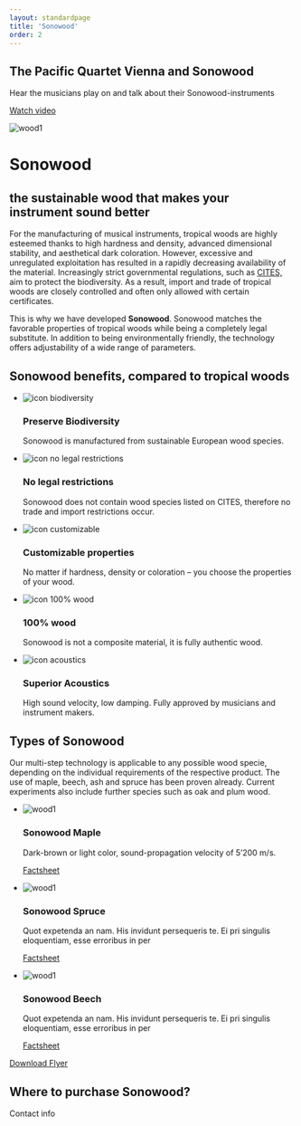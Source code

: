 ```yaml
---
layout: standardpage
title: 'Sonowood'
order: 2
---
```

<div class="full-width">
    <div class="wrap-bg-image">
        <h2>The Pacific Quartet Vienna and Sonowood</h2>
        <p>Hear the musicians play on and talk about their Sonowood-instruments</p>
        <p><a class="btn" href="">Watch video</a></p>
    </div>
    <img srcset="/swisswoodsolutions/assets/images/sonowood_quartet_2x.jpg"
         src="/swisswoodsolutions/assets/images/sonowood_quartet.jpg" alt="wood1" class="coverimg">
</div>
<div class="full-width">
    <div class="wrap">
        <h1>Sonowood</h1>
        <h2>the sustainable wood that makes your instrument sound better</h2>
        <p>
        For the manufacturing of musical instruments, tropical woods are highly esteemed thanks to high hardness and density, advanced dimensional stability, and aesthetical dark coloration. However, excessive and unregulated exploitation has resulted in a rapidly decreasing availability of the material. Increasingly strict governmental regulations, such as <a href="/">CITES,</a> aim to protect the biodiversity. As a result, import and trade of tropical woods are closely controlled and often only allowed with certain certificates.
        </p>
        <p>
        This is why we have developed <strong>Sonowood</strong>. Sonowood matches the favorable properties of tropical woods while being a completely legal substitute. In addition to being environmentally friendly, the technology offers adjustability of a wide range of parameters.</p>
    </div>
</div>
<div class="full-width-red">
    <div class="wrap-grid">
        <h2>Sonowood benefits, compared to tropical woods</h2>
        <ul>
            <li>
            <img src="/swisswoodsolutions/assets/logo/biodiverse.svg" alt="icon biodiversity">
            <h3>Preserve Biodiversity</h3>
            <p>Sonowood is manufactured from sustainable European wood species.</p>
            </li>
            <li><img src="/swisswoodsolutions/assets/logo/legal.svg" alt="icon no legal restrictions">
            <h3>No legal restrictions</h3>
            <p>Sonowood does not contain wood species listed on CITES, therefore no trade and import restrictions occur.</p>
            </li>
            <li><img src="/swisswoodsolutions/assets/logo/customizable.svg" alt="icon customizable">
            <h3>Customizable properties</h3>
            <p>No matter if hardness, density or coloration – you choose the properties of your wood.</p>
            </li>
            <li><img src="/swisswoodsolutions/assets/logo/100.svg" alt="icon 100% wood">
            <h3>100% wood</h3>
            <p>Sonowood is not a composite material, it is fully authentic wood.</p>
            </li>
            <li><img src="/swisswoodsolutions/assets/logo/sound.svg" alt="icon acoustics">
            <h3>Superior Acoustics</h3>
            <p>High sound velocity, low damping. Fully approved by musicians and instrument makers.</p>
            </li>
        </ul>
    </div>
</div>
<div class="full-width">
    <div class="wrap-grid">
    <h2>Types of Sonowood</h2>
    <p>Our multi-step technology is applicable to any possible wood specie, depending on the individual requirements of the respective product. The use of maple, beech, ash and spruce has been proven already. Current experiments also include further species such as oak and plum wood.</p>
    <ul>
        <li>
        <img src="/swisswoodsolutions/assets/images/ebony_08.jpg" alt="wood1">
        <h3>Sonowood Maple</h3>
        <p>Dark-brown or light color, sound-propagation velocity of 5’200 m/s.</p>
        <p><a class="btn" href="">Factsheet</a></p>
        </li>
        <li>
        <img src="/swisswoodsolutions/assets/images/ebony_08.jpg" alt="wood1">
        <h3>Sonowood Spruce</h3><p>Quot expetenda an nam. His invidunt persequeris te. Ei pri singulis eloquentiam, esse erroribus in per</p>
        <p><a class="btn" href="">Factsheet</a></p>
        </li>
        <li>
        <img src="/swisswoodsolutions/assets/images/ebony_08.jpg" alt="wood1">
        <h3>Sonowood Beech</h3>
        <p>Quot expetenda an nam. His invidunt persequeris te. Ei pri singulis eloquentiam, esse erroribus in per</p>
        <p><a class="btn" href="">Factsheet</a></p>
        </li>
    </ul>
    <p class="extra-margin-top"><a class="btn" href="">Download Flyer</a></p>
    <h2>Where to purchase Sonowood?</h2>
    <p>Contact info</p>
    </div>
</div>
